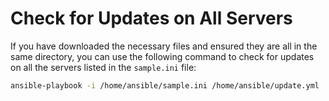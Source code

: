 # Check for Updates on All Servers

If you have downloaded the necessary files and ensured they are all in the same directory, you can use the following command to check for updates on all the servers listed in the `sample.ini` file:

```bash
ansible-playbook -i /home/ansible/sample.ini /home/ansible/update.yml

